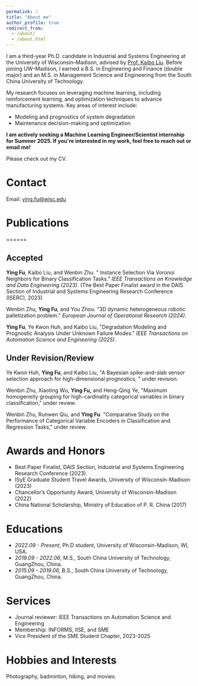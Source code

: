 ```yaml
---
permalink: /
title: "About me"
author_profile: true
redirect_from: 
  - /about/
  - /about.html
---
```


I am a third-year Ph.D. candidate in Industrial and Systems Engineering at the University of Wisconsin–Madison, advised by [Prof. Kaibo Liu](https://kaibo.ie.wisc.edu/). Before joining UW–Madison, I earned a B.S. in Engineering and Finance (double major) and an M.S. in Management Science and Engineering from the South China University of Technology.

My research focuses on leveraging machine learning, including reinforcement learning, and optimization techniques to advance manufacturing systems. Key areas of interest include:

- Modeling and prognostics of system degradation  
- Maintenance decision-making and optimization

**I am actively seeking a Machine Learning Engineer/Scientist internship for Summer 2025. If you're interested in my work, feel free to reach out or email me!**

Please check out my CV. 

# Contact

Email: ying.fu@wisc.edu

# Publications
======
## Accepted

**Ying Fu**, Kaibo Liu, and Wenbin Zhu.  " Instance Selection Via Voronoi Neighbors for Binary Classification Tasks." *IEEE Transactions on Knowledge and Data Engineering (2023)*. (The Best Paper Finalist award in the DAIS Section of Industrial and Systems Engineering Research Conference (ISERC), 2023)

Wenbin Zhu, **Ying Fu**, and You Zhou. "3D dynamic heterogeneous robotic palletization problem." *European Journal of Operational Research (2024)*.

**Ying Fu**, Ye Kwon Huh, and Kaibo Liu, "Degradation Modeling and Prognostic Analysis Under Unknown Failure Modes." *IEEE Transactions on Automation Science and Engineering (2025)*.

## Under Revision/Review

Ye Kwon Huh, **Ying Fu**, and Kaibo Liu, "A Bayesian spike-and-slab sensor selection approach for high-dimensional prognostics, " under revision.

Wenbin Zhu, Xiaoting Wu, **Ying Fu,** and Heng-Qing Ye, "Maximum homogeneity grouping for high-cardinality categorical variables in binary classification," under review.

Wenbin Zhu, Runwen Qiu, and **Ying Fu**. "Comparative Study on the Performance of Categorical Variable Encoders in Classification and Regression Tasks," under review.

# Awards and Honors

- Best Paper Finalist, DAIS Section, Industrial and Systems Engineering Research Conference (2023).
- ISyE Graduate Student Travel Awards, University of Wisconsin-Madison (2023)
- Chancellor’s Opportunity Award, University of Wisconsin-Madison (2022)
- China National Scholarship, Ministry of Education of P. R. China (2017)

# Educations

- *2022.09 - Present*, Ph.D student, University of Wisconsin-Madison, WI, USA.
- *2019.09 - 2022.06*, M.S., South China University of Technology, GuangZhou, China.
- *2015.09 - 2019.06*, B.S., South China University of Technology, GuangZhou, China.

# Services

- Journal reviewer: IEEE Transactions on Automation Science and Engineering
- Membership: INFORMS, IISE, and SME
- Vice President of the SME Student Chapter, 2023-2025

# Hobbies and Interests

Photography, badminton, hiking, and movies.
